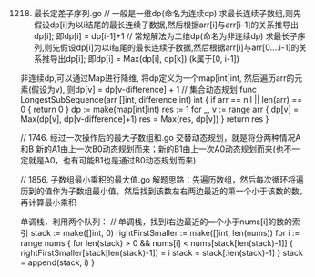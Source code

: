 1218. 最长定差子序列.go
// 一般是一维dp(命名为连续dp)
求最长连续子数组,则先假设dp[i]为以i结尾的最长连续子数据,然后根据arr[i]与arr[i-1]的关系推导出dp[i]; 即dp[i] = dp[i-1]+1
// 常规解法为二维dp(命名为非连续dp)
求最长子序列,则先假设dp[i]为以i结尾的最长连续子数据,然后根据arr[i]与arr[0....i-1]的关系推导出dp[i]; 即dp[i] = Max(dp[i], dp[k]) (k属于[0, i-1])

非连续dp,可以通过Map进行降维, 将dp定义为一个map[int]int, 然后遍历arr的元素(假设为v), 则dp[v] = dp[v-difference] + 1 
// 集合动态规划
func LongestSubSequence(arr []int, difference int) int {
	if arr == nil || len(arr) == 0 {
		return 0
	}
	dp := make(map[int]int)
	res := 1
	for _, v := range arr {
		dp[v] = Max(dp[v], dp[v-difference]+1)
		res = Max(res, dp[v])
	}
	return res
}

// 1746. 经过一次操作后的最大子数组和.go
交替动态规划，就是将分两种情况A和B
新的A1由上一次B0动态规划而来；新的B1由上一次A0动态规划而来(也不一定就是A0，也有可能B1也是通过B0动态规划而来)


// 1856. 子数组最小乘积的最大值.go
解题思路：先遍历数组，然后每次循环将遍历到的值作为子数组最小值，然后找到该数左右两边最近的第一个小于该数的数，再计算最小乘积

单调栈，利用两个队列：
	// 单调栈，找到i右边最近的一个小于nums[i]的数的索引
	stack := make([]int, 0)
	rightFirstSmaller := make([]int, len(nums))
	for i := range nums {
		for len(stack) > 0 && nums[i] < nums[stack[len(stack)-1]] {
			rightFirstSmaller[stack[len(stack)-1]] = i
			stack = stack[:len(stack)-1]
		}
		stack = append(stack, i)
	}

